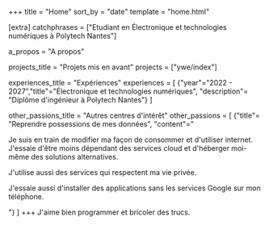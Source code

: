 +++
title = "Home"
sort_by = "date"
template = "home.html"

[extra]
catchphrases = ["Etudiant en Électronique et technologies numériques à Polytech Nantes"]

a_propos = "A propos"

projects_title = "Projets mis en avant"
projects = ["ywe/index"]

experiences_title = "Expériences"
experiences = [
    {"year"="2022 - 2027","title"="Électronique et technologies numériques", "description"= "Diplôme d'ingénieur à Polytech Nantes"}
]

other_passions_title = "Autres centres d'intérêt"
other_passions = [
    {"title"= "Reprendre possessions de mes données", "content"="<p>Je suis en train de modifier ma façon de consommer et d'utiliser internet. J'essaie d'être moins dépendant des services cloud et d'héberger moi-même des solutions alternatives.</p> <p> J'utilise aussi des services qui respectent ma vie privée. </p> <p>J'essaie aussi d'installer des applications sans les services Google sur mon téléphone.</p>"}
]
+++
J'aime bien programmer et bricoler des trucs.